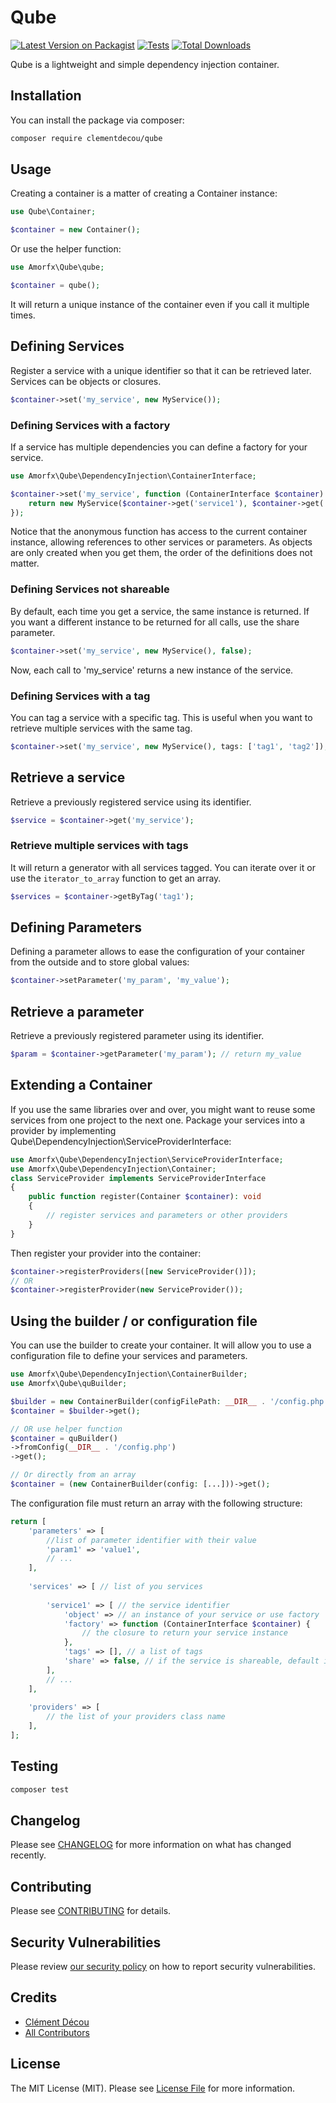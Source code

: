 # Qube

[![Latest Version on Packagist](https://img.shields.io/packagist/v/clementdecou/qube.svg?style=flat-square)](https://packagist.org/packages/clementdecou/qube)
[![Tests](https://github.com/Amorfx/qube/actions/workflows/run-tests.yml/badge.svg)](https://github.com/Amorfx/qube/actions/workflows/run-tests.yml)
[![Total Downloads](https://img.shields.io/packagist/dt/clementdecou/qube.svg?style=flat-square)](https://packagist.org/packages/qube/qube-php)

Qube is a lightweight and simple dependency injection container.

## Installation

You can install the package via composer:

```bash
composer require clementdecou/qube
```

## Usage

Creating a container is a matter of creating a Container instance:

```php
use Qube\Container;

$container = new Container();
```

Or use the helper function:

```php
use Amorfx\Qube\qube;

$container = qube();
```
It will return a unique instance of the container even if you call it multiple times.

## Defining Services
Register a service with a unique identifier so that it can be retrieved later. Services can be objects or closures.
    
```php
$container->set('my_service', new MyService());
```
### Defining Services with a factory
If a service has multiple dependencies you can define a factory for your service.
    
```php
use Amorfx\Qube\DependencyInjection\ContainerInterface;

$container->set('my_service', function (ContainerInterface $container) {
    return new MyService($container->get('service1'), $container->get('service2'));
});
```
Notice that the anonymous function has access to the current container instance, allowing references to other services or parameters.
As objects are only created when you get them, the order of the definitions does not matter.

### Defining Services not shareable
By default, each time you get a service, the same instance is returned. If you want a different instance to be returned for all calls, use the share parameter.

```php
$container->set('my_service', new MyService(), false);
```
Now, each call to 'my_service' returns a new instance of the service.

### Defining Services with a tag
You can tag a service with a specific tag. This is useful when you want to retrieve multiple services with the same tag.

```php
$container->set('my_service', new MyService(), tags: ['tag1', 'tag2']);
```

## Retrieve a service
Retrieve a previously registered service using its identifier.

```php
$service = $container->get('my_service');
```

### Retrieve multiple services with tags
It will return a generator with all services tagged. You can iterate over it or use the `iterator_to_array` function to get an array.
```php
$services = $container->getByTag('tag1');
```

## Defining Parameters
Defining a parameter allows to ease the configuration of your container from the outside and to store global values:
    
```php
$container->setParameter('my_param', 'my_value');
```
## Retrieve a parameter
Retrieve a previously registered parameter using its identifier.

```php
$param = $container->getParameter('my_param'); // return my_value
```

## Extending a Container
If you use the same libraries over and over, you might want to reuse some services from one project to the next one.
Package your services into a provider by implementing Qube\DependencyInjection\ServiceProviderInterface:
    
```php
use Amorfx\Qube\DependencyInjection\ServiceProviderInterface;
use Amorfx\Qube\DependencyInjection\Container;
class ServiceProvider implements ServiceProviderInterface
{
    public function register(Container $container): void
    {
        // register services and parameters or other providers
    }
}
```
Then register your provider into the container:
```php
$container->registerProviders([new ServiceProvider()]);
// OR
$container->registerProvider(new ServiceProvider());
```

## Using the builder / or configuration file
You can use the builder to create your container. It will allow you to use a configuration file to define your services and parameters.
```php
use Amorfx\Qube\DependencyInjection\ContainerBuilder;
use Amorfx\Qube\quBuilder;

$builder = new ContainerBuilder(configFilePath: __DIR__ . '/config.php');
$container = $builder->get();

// OR use helper function
$container = quBuilder()
->fromConfig(__DIR__ . '/config.php')
->get();

// Or directly from an array
$container = (new ContainerBuilder(config: [...]))->get();
```
The configuration file must return an array with the following structure:
```php
return [
    'parameters' => [
        //list of parameter identifier with their value
        'param1' => 'value1',
        // ...
    ],
    
    'services' => [ // list of you services
    
        'service1' => [ // the service identifier
            'object' => // an instance of your service or use factory
            'factory' => function (ContainerInterface $container) {
                // the closure to return your service instance
            },
            'tags' => [], // a list of tags
            'share' => false, // if the service is shareable, default is true
        ],
        // ...
    ],
    
    'providers' => [
        // the list of your providers class name
    ],
];
```

## Testing

```bash
composer test
```

## Changelog

Please see [CHANGELOG](CHANGELOG.md) for more information on what has changed recently.

## Contributing

Please see [CONTRIBUTING](CONTRIBUTING.md) for details.

## Security Vulnerabilities

Please review [our security policy](../../security/policy) on how to report security vulnerabilities.

## Credits

- [Clément Décou](https://github.com/amorfx)
- [All Contributors](../../contributors)

## License

The MIT License (MIT). Please see [License File](LICENSE.md) for more information.
